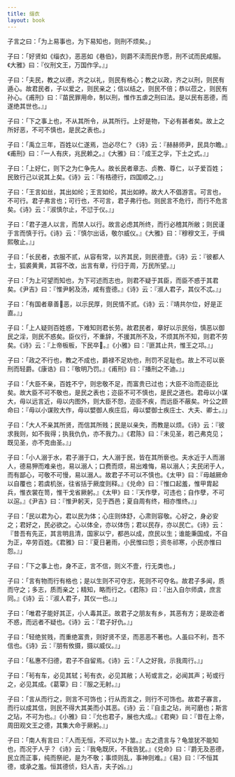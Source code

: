 ```yaml
---
title: 缁衣
layout: book
---
```


子言之曰：「为上易事也，为下易知也，则刑不烦矣。」

子曰：「好贤如《缁衣》，恶恶如《巷伯》，则爵不渎而民作愿，刑不试而民咸服。《大雅》曰：『仪刑文王，万国作孚。』」

子曰：「夫民，教之以德，齐之以礼，则民有格心；教之以政，齐之以刑，则民有遁心。故君民者，子以爱之，则民亲之；信以结之，则民不倍；恭以莅之，则民有孙心。《甫刑》曰：『苗民罪用命，制以刑，惟作五虐之刑曰法。是以民有恶德，而遂绝其世也。』」

子曰：「下之事上也，不从其所令，从其所行。上好是物，下必有甚者矣。故上之所好恶，不可不慎也，是民之表也。」

子曰：「禹立三年，百姓以仁遂焉，岂必尽仁？《诗》云：『赫赫师尹，民具尔瞻。』《甫刑》曰：『一人有庆，兆民赖之。』《大雅》曰：『成王之孚，下土之式。』」

子曰：「上好仁，则下之为仁争先人。故长民者章志、贞教、尊仁，以子爱百姓；民致行己以说其上矣。《诗》云：『有梏德行，四国顺之。』」

子曰：「王言如丝，其出如纶；王言如纶，其出如綍。故大人不倡游言。可言也，不可行。君子弗言也；可行也，不可言，君子弗行也。则民言不危行，而行不危言矣。《诗》云：『淑慎尔止，不愆于仪。』」

子曰：「君子道人以言，而禁人以行。故言必虑其所终，而行必稽其所敝；则民谨于言而慎于行。《诗》云：『慎尔出话，敬尔威仪。』《大雅》曰：『穆穆文王，于缉熙敬止。』」

子曰：「长民者，衣服不贰，从容有常，以齐其民，则民德壹。《诗》云：『彼都人士，狐裘黄黄，其容不改，出言有章，行归于周，万民所望。』」

子曰：「为上可望而知也，为下可述而志也，则君不疑于其臣，而臣不惑于其君矣。《尹吉》曰：『惟尹躬及汤，咸有壹德。』《诗》云：『淑人君子，其仪不忒。』」

子曰：「有国者章善𤺺恶，以示民厚，则民情不贰。《诗》云：『靖共尔位，好是正直。』」

子曰：「上人疑则百姓惑，下难知则君长劳。故君民者，章好以示民俗，慎恶以御民之淫，则民不惑矣。臣仪行，不重辞，不援其所不及，不烦其所不知，则君不劳矣。《诗》云：『上帝板板，下民卒𤺺。』《小雅》曰：『匪其止共，惟王之邛。』」

子曰：「政之不行也，教之不成也，爵禄不足劝也，刑罚不足耻也。故上不可以亵刑而轻爵。《康诰》曰：『敬明乃罚。』《甫刑》曰：『播刑之不迪。』」

子曰：「大臣不亲，百姓不宁，则忠敬不足，而富贵已过也；大臣不治而迩臣比矣。故大臣不可不敬也，是民之表也；迩臣不可不慎也，是民之道也。君毋以小谋大，毋以远言近，毋以内图外，则大臣不怨，迩臣不疾，而远臣不蔽矣。叶公之顾命曰：『毋以小谋败大作，毋以嬖御人疾庄后，毋以嬖御士疾庄士、大夫、卿士。』」

子曰：「大人不亲其所贤，而信其所贱；民是以亲失，而教是以烦。《诗》云：『彼求我则，如不我得；执我仇仇，亦不我力。』《君陈》曰：『未见圣，若己弗克见；既见圣，亦不克由圣。』」

子曰：「小人溺于水，君子溺于口，大人溺于民，皆在其所亵也。夫水近于人而溺人，德易狎而难亲也，易以溺人；口费而烦，易出难悔，易以溺人；夫民闭于人，而有鄙心，可敬不可慢，易以溺人。故君子不可以不慎也。《太甲》曰：『毋越厥命以自覆也；若虞机张，往省括于厥度则释。』《兑命》曰：『惟口起羞，惟甲胄起兵，惟衣裳在笥，惟干戈省厥躬。』《太甲》曰：『天作孽，可违也；自作孽，不可以逭。』《尹吉》曰：『惟尹躬天，见于西邑；夏自周有终，相亦惟终。』」

子曰：「民以君为心，君以民为体；心庄则体舒，心肃则容敬。心好之，身必安之；君好之，民必欲之。心以体全，亦以体伤；君以民存，亦以民亡。《诗》云：『昔吾有先正，其言明且清，国家以宁，都邑以成，庶民以生；谁能秉国成，不自为正，卒劳百姓。《君雅》曰：『夏日暑雨，小民惟曰怨；资冬祁寒，小民亦惟曰怨。』」

子曰：「下之事上也，身不正，言不信，则义不壹，行无类也。」

子曰：「言有物而行有格也；是以生则不可夺志，死则不可夺名。故君子多闻，质而守之；多志，质而亲之；精知，略而行之。《君陈》曰：『出入自尔师虞，庶言同。』《诗》云：『淑人君子，其仪一也。』」

子曰：「唯君子能好其正，小人毒其正。故君子之朋友有乡，其恶有方；是故迩者不惑，而远者不疑也。《诗》云：『君子好仇。』」

子曰：「轻绝贫贱，而重绝富贵，则好贤不坚，而恶恶不著也。人虽曰不利，吾不信也。《诗》云：『朋有攸摄，摄以威仪。』」

子曰：「私惠不归德，君子不自留焉。《诗》云：『人之好我，示我周行。』」

子曰：「茍有车，必见其轼；茍有衣，必见其敝；人茍或言之，必闻其声；茍或行之，必见其成。《葛覃》曰：『服之无射。』」

子曰：「言从而行之，则言不可饰也；行从而言之，则行不可饰也。故君子寡言，而行以成其信，则民不得大其美而小其恶。《诗》云：『自圭之玷，尚可磨也；斯言之玷，不可为也。』《小雅》曰：『允也君子，展也大成。』《君奭》曰：『昔在上帝，周田观文王之德，其集大命于厥躬。』」

子曰：「南人有言曰：『人而无恒，不可以为卜筮。』古之遗言与？龟筮犹不能知也，而况于人乎？《诗》云：『我龟既厌，不我告犹。』《兑命》曰：『爵无及恶德，民立而正事，纯而祭祀，是为不敬；事烦则乱，事神则难。』《易》曰：『不恒其德，或承之羞。恒其德侦，妇人吉，夫子凶。』」

